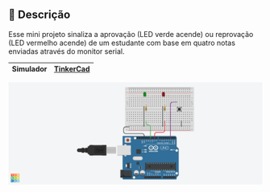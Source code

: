 ## 📝 Descrição

Esse mini projeto sinaliza a aprovação (LED verde acende) ou reprovação (LED vermelho acende) de um estudante com base em quatro notas enviadas através do monitor serial.

Simulador | [TinkerCad]()
:--: | :--:
![Design](projeto01.png)

